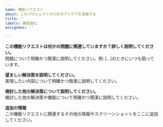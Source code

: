 ```yaml
---
name: 機能リクエスト
about: このプロジェクトのためのアイデアを提案する
title: ''
labels: 機能強化
assignees: ''

---
```


**この機能リクエストは何かの問題に関連していますか？詳しく説明してください。**  
問題について明確かつ簡潔に説明してください。例: [...]のときにいつも困っています。

**望ましい解決策を説明してください。**  
実現したい内容について明確かつ簡潔に説明してください。

**検討した他の解決策について説明してください。**  
検討した他の解決策や機能について明確かつ簡潔に説明してください。

**追加の情報**  
この機能リクエストに関連するその他の情報やスクリーンショットをここに追加してください。

